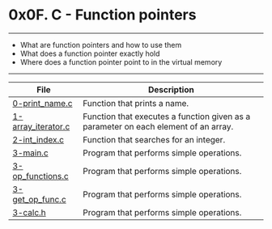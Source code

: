 # 0x0F. C - Function pointers
---
- What are function pointers and how to use them
- What does a function pointer exactly hold
- Where does a function pointer point to in the virtual memory
---
| File | Description |
| --- | --- |
| [0-print_name.c]() | Function that prints a name. |
| [1-array_iterator.c]() | Function that executes a function given as a parameter on each element of an array. |
| [2-int_index.c]() | Function that searches for an integer. |
| [3-main.c]() | Program that performs simple operations.|
| [3-op_functions.c]() | Program that performs simple operations.|
| [3-get_op_func.c]() | Program that performs simple operations.|
| [3-calc.h]() | Program that performs simple operations.|
